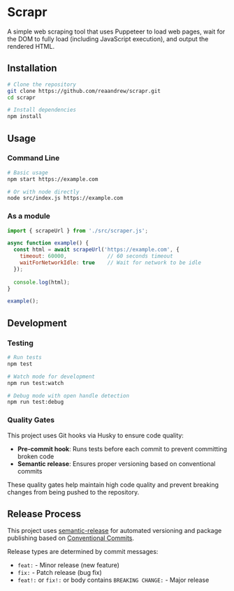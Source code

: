 # Scrapr

A simple web scraping tool that uses Puppeteer to load web pages, wait for the DOM to fully load (including JavaScript execution), and output the rendered HTML.

## Installation

```bash
# Clone the repository
git clone https://github.com/reaandrew/scrapr.git
cd scrapr

# Install dependencies
npm install
```

## Usage

### Command Line

```bash
# Basic usage
npm start https://example.com

# Or with node directly
node src/index.js https://example.com
```

### As a module

```javascript
import { scrapeUrl } from './src/scraper.js';

async function example() {
  const html = await scrapeUrl('https://example.com', {
    timeout: 60000,             // 60 seconds timeout
    waitForNetworkIdle: true    // Wait for network to be idle
  });
  
  console.log(html);
}

example();
```

## Development

### Testing

```bash
# Run tests
npm test

# Watch mode for development
npm run test:watch

# Debug mode with open handle detection
npm run test:debug
```

### Quality Gates

This project uses Git hooks via Husky to ensure code quality:

- **Pre-commit hook**: Runs tests before each commit to prevent committing broken code
- **Semantic release**: Ensures proper versioning based on conventional commits

These quality gates help maintain high code quality and prevent breaking changes from being pushed to the repository.

## Release Process

This project uses [semantic-release](https://github.com/semantic-release/semantic-release) for automated versioning and package publishing based on [Conventional Commits](https://www.conventionalcommits.org/).

Release types are determined by commit messages:
- `feat:` - Minor release (new feature)
- `fix:` - Patch release (bug fix)
- `feat!:` or `fix!:` or body contains `BREAKING CHANGE:` - Major release